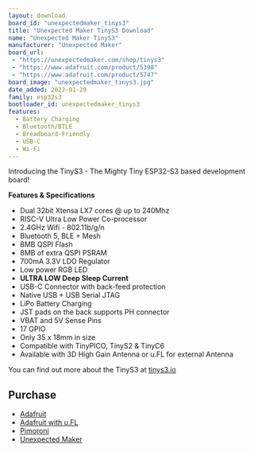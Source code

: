 ```yaml
---
layout: download
board_id: "unexpectedmaker_tinys3"
title: "Unexpected Maker TinyS3 Download"
name: "Unexpected Maker TinyS3"
manufacturer: "Unexpected Maker"
board_url:
 - "https://unexpectedmaker.com/shop/tinys3"
 - "https://www.adafruit.com/product/5398"
 - "https://www.adafruit.com/product/5747"
board_image: "unexpectedmaker_tinys3.jpg"
date_added: 2022-01-29
family: esp32s3
bootloader_id: unexpectedmaker_tinys3
features:
  - Battery Charging
  - Bluetooth/BTLE
  - Breadboard-Friendly
  - USB-C
  - Wi-Fi
---
```


Introducing the TinyS3 - The Mighty Tiny ESP32-S3 based development board!

**Features & Specifications**
- Dual 32bit Xtensa LX7 cores @ up to 240Mhz
- RISC-V Ultra Low Power Co-processor
- 2.4GHz Wifi - 802.11b/g/n
- Bluetooth 5, BLE + Mesh
- 8MB QSPI Flash
- 8MB of extra QSPI PSRAM
- 700mA 3.3V LDO Regulator
- Low power RGB LED
- **ULTRA LOW Deep Sleep Current**
- USB-C Connector with back-feed protection
- Native USB + USB Serial JTAG
- LiPo Battery Charging
- JST pads on the back supports PH connector
- VBAT and 5V Sense Pins
- 17 GPIO
- Only 35 x 18mm in size
- Compatible with TinyPICO, TinyS2 & TinyC6
- Available with 3D High Gain Antenna or u.FL for external Antenna

You can find out more about the TinyS3 at [tinys3.io](https://tinys3.io)

## Purchase
* [Adafruit](https://www.adafruit.com/product/5398)
* [Adafruit with u.FL](https://www.adafruit.com/product/5747)
* [Pimoroni](https://shop.pimoroni.com/products/tinys3-esp32-s3)
* [Unexpected Maker](https://unexpectedmaker.com/shop/tinys3)

